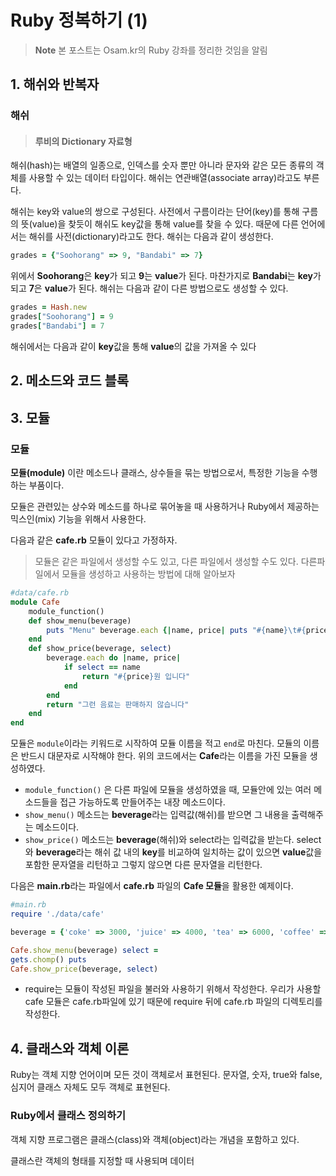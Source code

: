 # Ruby 정복하기 (1)
> **Note** 본 포스트는 Osam.kr의 Ruby 강좌를 정리한 것임을 알림
## 1. 해쉬와 반복자
### 해쉬

> #### 루비의 Dictionary 자료형

해쉬(hash)는 배열의 일종으로, 인덱스를 숫자 뿐만 아니라 문자와 같은 모든 종류의 객체를 사용할 수 있는 데이터 타입이다. 해쉬는 연관배열(associate array)라고도 부른다.

해쉬는 key와 value의 쌍으로 구성된다. 사전에서 구름이라는 단어(key)를 통해 구름의 뜻(value)을 찾듯이 해쉬도 key값을 통해 value를 찾을 수 있다. 때문에 다른 언어에서는 해쉬를 사전(dictionary)라고도 한다.
해쉬는 다음과 같이 생성한다.

```ruby
grades = {"Soohorang" => 9, "Bandabi" => 7}
```
위에서 **Soohorang**은 **key**가 되고 **9**는 **value**가 된다. 마찬가지로 **Bandabi**는 **key**가 되고 **7**은 **value**가 된다. 해쉬는 다음과 같이 다른 방법으로도 생성할 수 있다.

```ruby
grades = Hash.new
grades["Soohorang"] = 9
grades["Bandabi"] = 7
```
해쉬에서는 다음과 같이 **key**값을 통해 **value**의 값을 가져올 수 있다

## 2. 메소드와 코드 블록

## 3. 모듈
### 모듈
**모듈(module)** 이란 메소드나 클래스, 상수들을 묶는 방법으로서, 특정한 기능을 수행하는 부품이다.

모듈은 관련있는 상수와 메소드를 하나로 묶어놓을 때 사용하거나 Ruby에서 제공하는 믹스인(mix) 기능을 위해서 사용한다.

다음과 같은 **cafe.rb** 모듈이 있다고 가정하자.

> 모듈은 같은 파일에서 생성할 수도 있고, 다른 파일에서  생성할 수도 있다. 다른파일에서 모듈을 생성하고 사용하는 방법에 대해 알아보자
```ruby
#data/cafe.rb
module Cafe 
	module_function() 
	def show_menu(beverage) 
		puts "Menu" beverage.each {|name, price| puts "#{name}\t#{price}"} 
	end
	def show_price(beverage, select) 
		beverage.each do |name, price| 
			if select == name 
				return "#{price}원 입니다" 
			end 
		end 
		return "그런 음료는 판매하지 않습니다" 
	end 
end
```
모듈은 `module`이라는 키워드로 시작하여 모듈 이름을 적고 `end`로 마친다. 모듈의 이름은 반드시 대문자로 시작해야 한다. 위의 코드에서는 **Cafe**라는 이름을 가진 모듈을 생성하였다.

- `module_function()` 은 다른 파일에 모듈을 생성하였을 때, 모듈안에 있는 여러 메소드들을 접근 가능하도록 만들어주는 내장 메소드이다.
- `show_menu()` 메소드는 **beverage**라는 입력값(해쉬)를 받으면 그 내용을 출력해주는 메소드이다.
- `show_price()` 메소드는 **beverage**(해쉬)와 select라는 입력값을 받는다. select와 **beverage**라는 해쉬 값 내의 **key**를 비교하여 일치하는 값이 있으면 **value**값을 포함한 문자열을 리턴하고 그렇지 않으면 다른 문자열을 리턴한다.

다음은 **main.rb**라는 파일에서 **cafe.rb** 파일의 **Cafe 모듈**을 활용한 예제이다.
```ruby
#main.rb 
require './data/cafe' 

beverage = {'coke' => 3000, 'juice' => 4000, 'tea' => 6000, 'coffee' => 5000} 

Cafe.show_menu(beverage) select = 
gets.chomp() puts 
Cafe.show_price(beverage, select)
```
- require는 모듈이 작성된 파일을 불러와 사용하기 위해서 작성한다. 우리가 사용할 cafe 모듈은 cafe.rb파일에 있기 때문에 require 뒤에 cafe.rb 파일의 디렉토리를 작성한다.

## 4. 클래스와 객체 이론
Ruby는 객체 지향 언어이며 모든 것이 객체로서 표현된다. 문자열, 숫자, true와 false, 심지어 클래스 자체도 모두 객체로 표현된다.

### Ruby에서 클래스 정의하기
객체 지향 프로그램은 클래스(class)와 객체(object)라는 개념을 포함하고 있다.

클래스란 객체의 형태를 지정할 때 사용되며 데이터


<!--stackedit_data:
eyJoaXN0b3J5IjpbLTI3MzIwMDE1NiwtMTQ4NjI0MDQ0NCwxND
M5NjM4OTQ4LDkyNzIyNDZdfQ==
-->